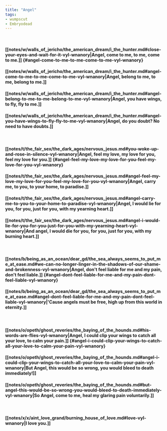 ```yaml
---
title: "Angel"
tags:
- wumpscut
- Embryodead
---
```

&nbsp;
#### [[notes/w/walls_of_jericho/the_american_dream/i_the_hunter.md#close-your-eyes-and-wait-for-it-vyl-wnanory|Angel, come to me, to me, come to me.]] {#angel-come-to-me-to-me-come-to-me-vyl-wnanory}
#### [[notes/w/walls_of_jericho/the_american_dream/i_the_hunter.md#angel-come-to-me-to-me-come-to-me-vyl-wnanory|Angel, belong to me, to me, belong to me.]]
#### [[notes/w/walls_of_jericho/the_american_dream/i_the_hunter.md#angel-belong-to-me-to-me-belong-to-me-vyl-wnanory|Angel, you have wings, to fly, fly to me.]]
#### [[notes/w/walls_of_jericho/the_american_dream/i_the_hunter.md#angel-you-have-wings-to-fly-fly-to-me-vyl-wnanory|Angel, do you doubt? No need to have doubts.]]
&nbsp;
#### [[notes/t/the_fair_sex/the_dark_ages/nervous_jesus.md#you-woke-up-and-rose-in-silence-vyl-wnanory|Angel, feel my love, my love for you, feel my love for you.]] {#angel-feel-my-love-my-love-for-you-feel-my-love-for-you-vyl-wnanory}
#### [[notes/t/the_fair_sex/the_dark_ages/nervous_jesus.md#angel-feel-my-love-my-love-for-you-feel-my-love-for-you-vyl-wnanory|Angel, carry me, to you, to your home, to paradise.]]
#### [[notes/t/the_fair_sex/the_dark_ages/nervous_jesus.md#angel-carry-me-to-you-to-your-home-to-paradise-vyl-wnanory|Angel, I would lie for you, for you, just for you, with my yearning heart.]]
#### [[notes/t/the_fair_sex/the_dark_ages/nervous_jesus.md#angel-i-would-lie-for-you-for-you-just-for-you-with-my-yearning-heart-vyl-wnanory|And angel, I would die for you, for you, just for you, with my burning heart.]]
&nbsp;
#### [[notes/b/being_as_an_ocean/dear_gd/the_sea_always_seems_to_put_me_at_ease.md#we-can-no-longer-linger-in-the-shadows-of-our-shame-and-brokenness-vyl-wnanory|Angel, don't feel liable for me and my pain, don't feel liable.]] {#angel-dont-feel-liable-for-me-and-my-pain-dont-feel-liable-vyl-wnanory}
#### [[notes/b/being_as_an_ocean/dear_gd/the_sea_always_seems_to_put_me_at_ease.md#angel-dont-feel-liable-for-me-and-my-pain-dont-feel-liable-vyl-wnanory|'Cause angels must be free, high up from this world in eternity.]]
&nbsp;
#### [[notes/o/opeth/ghost_reveries/the_baying_of_the_hounds.md#his-words-are-flies-vyl-wnanory|Angel, I could clip your wings to catch all your love, to calm your pain.]] {#angel-i-could-clip-your-wings-to-catch-all-your-love-to-calm-your-pain-vyl-wnanory}
#### [[notes/o/opeth/ghost_reveries/the_baying_of_the_hounds.md#angel-i-could-clip-your-wings-to-catch-all-your-love-to-calm-your-pain-vyl-wnanory|But Angel, this would be so wrong, you would bleed to death immediately!]]
#### [[notes/o/opeth/ghost_reveries/the_baying_of_the_hounds.md#but-angel-this-would-be-so-wrong-you-would-bleed-to-death-immediately-vyl-wnanory|So Angel, come to me, heal my glaring pain voluntarily.]]
&nbsp;
#### [[notes/x/x/aint_love_grand/burning_house_of_love.md#love-vyl-wnanory|I love you.]]
